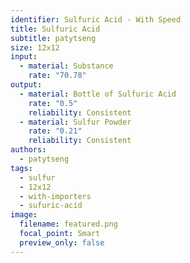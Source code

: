 ```yaml
---
identifier: Sulfuric Acid - With Speed
title: Sulfuric Acid
subtitle: patytseng
size: 12x12
input:
  - material: Substance
    rate: "70.78"
output:
  - material: Bottle of Sulfuric Acid
    rate: "0.5"
    reliability: Consistent
  - material: Sulfur Powder
    rate: "0.21"
    reliability: Consistent
authors:
  - patytseng
tags:
  - sulfur
  - 12x12
  - with-importers
  - sufuric-acid
image:
  filename: featured.png
  focal_point: Smart
  preview_only: false
---
```

<insert interesting stuff here>